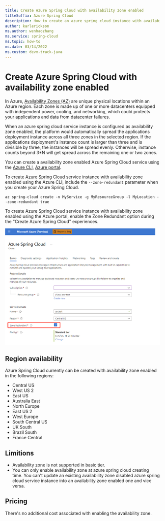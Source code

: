 ```yaml
---
title: Create Azure Spring Cloud with availability zone enabled
titleSuffix: Azure Spring Cloud
description: How to create an azure spring cloud instance with availability zone enabled.
author: karlerickson
ms.author: wenhaozhang
ms.service: spring-cloud
ms.topic: how-to
ms.date: 03/14/2022
ms.custom: devx-track-java
---
```

# Create Azure Spring Cloud with availability zone enabled

In Azure, [Availability Zones (AZ)](../availability-zones/az-overview.md) are unique physical locations within an Azure region. Each zone is made up of one or more datacenters equipped with independent power, cooling, and networking, which could protects your applications and data from datacenter failures.

When an azure spring cloud service instance is configured as availability zone enabled, the platform would automatically spread the applications deployment instance across all three zones in the selected region. If the applications deployment's instance count is larger than three and is divisible by three, the instances will be spread evenly. Otherwise, instance counts beyond 3*N will get spread across the remaining one or two zones.

You can create a availability zone enabled Azure Spring Cloud service using the [Azure CLI](/cli/azure/install-azure-cli), [Azure portal](https://portal.azure.com).

To create Azure Spring Cloud service instance with availability zone enabled using the Azure CLI, include the `--zone-redundant` parameter when you create your Azure Spring Cloud.

```azurecli
az spring-cloud create -n MyService -g MyResourceGroup -l MyLocation --zone-redundant true
```

To create Azure Spring Cloud service instance with availability zone enabled using the Azure portal, enable the Zone Redundant option during the "Create Azure Spring Cloud" experiences.

![Image of zone redundant enablement using the portal.](media/spring-cloud-availability-zone/availability-zone-portal.png)
## Region availability

Azure Spring Cloud currently can be created with availability zone enabled in the following regions:
- Central US
- West US 2
- East US
- Australia East
- North Europe
- East US 2
- West Europe
- South Central US
- UK South
- Brazil South
- France Central

## Limitions

- Availability zone is not supported in basic tier.
- You can only enable availability zone at azure spring cloud creating time. You can't update an existing availability zone disabled azure spring cloud service instance into an availability zone enabled one and vice versa.


## Pricing

There's no additional cost associated with enabling the availability zone.